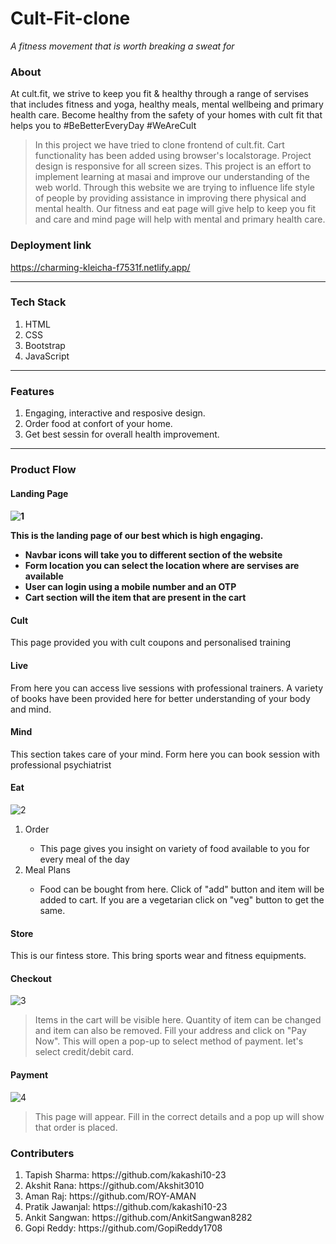 <h1>Cult-Fit-clone</h1>

_A fitness movement that is worth breaking a sweat for_
<!-- <hr> -->

<h3> About </h3>

At cult.fit, we strive to keep you fit & healthy through a range of servises that includes fitness and yoga, healthy meals, mental wellbeing and primary health care. Become healthy from the safety of your homes with cult fit that helps you to #BeBetterEveryDay #WeAreCult 

> In this project we have tried to clone frontend of cult.fit. Cart functionality has been added using browser's localstorage. Project design is responsive for all screen sizes. This project is an effort to implement learning at masai and improve our understanding of the web world.  Through this website we are trying to influence life style of people by providing assistance in improving there physical and mental health. Our fitness and eat page will give help to keep you fit and care and mind page will help with mental and primary health care.
<h3> Deployment link </h3>

<a href="https://charming-kleicha-f7531f.netlify.app/" target="_blank">https://charming-kleicha-f7531f.netlify.app/
 
<hr>
<h3> Tech Stack </h3>
 
 
<ol>
 <li>HTML</li> 
 <li>CSS</li> 
 <li>Bootstrap</li> 
 <li>JavaScript</li> 
</ol>

 <hr>
 
 <h3>Features</h3>
 
 1. Engaging, interactive and resposive design.
 2. Order food at confort of your home.
 3. Get best sessin for overall health improvement.

 <hr>
 
 <h3> Product Flow </h3>
 
 <h4> Landing Page <h4>

 ![1](https://user-images.githubusercontent.com/78145877/162580493-c365610d-9125-4368-9fec-fbb4034aad3a.png)

  <p>This is the landing page of our best which is high engaging.</P>
  
  <ul>
   <li>Navbar icons will take you to different section of the website</li>
   <li>Form location you can select the location where are servises are available</li>
   <li>User can login using a mobile number and an OTP</li>
   <li>Cart section will the item that are present in the cart</li>
  </ul>
  
  <h4> Cult </h4>
  
  This page provided you with cult coupons and personalised training
  
  <h4> Live  </h4>
  
  From here you can access live sessions with professional trainers. A variety of books have been provided here for better understanding of your body and mind.
  
  <h4> Mind </h4>
  
  This section takes care of your mind. Form here you can book session with professional psychiatrist
  
  <h4> Eat </h4>
  
  ![2](https://user-images.githubusercontent.com/78145877/162580996-f9f5ec8f-1a36-419c-8668-31dbcb94d9e8.png)
  
  <ol>
   <li>Order</li>
    <ul>
     <li>This page gives you insight on variety of food available to you for every meal of the day</li>
    </ul>
   <li>Meal Plans</li>
    <ul>
     <li>Food can be bought from here. Click of "add" button and item will be added to cart. If you are a vegetarian click on "veg" button to get the same.</li>
    </ul>
  </ol>
  
  <h4> Store </h4>
  
  This is our fintess store. This bring sports wear and fitness equipments.
  
  <h4> Checkout </h4>
  
  ![3](https://user-images.githubusercontent.com/78145877/162580897-70b79d6d-9287-4068-9041-7ebb9ebe10bf.png)
  
  > Items in the cart will be visible here. Quantity of item can be changed and item can also be removed. Fill your address and click on "Pay Now". This will open a pop-up to select method of payment. let's select credit/debit card. 
  
  
  <h4> Payment </h4>
  
  ![4](https://user-images.githubusercontent.com/78145877/162580901-7980c6e8-71b8-4e67-87a1-98ec9f88b43b.png)

  > This page will appear. Fill in the correct details and a pop up will show that order is placed. 
  
  
 <h3>Contributers </h3>
 <ol>
  
<!--   <a href="www.linkedin.com/in/tapish23"> LinkedIn </a> </li> -->
<!--   https://github.com/kakashi10-23 -->
<!--   <li>Tapish Sharma: <a href="https://github.com/kakashi10-23"> Github </a>  <a href="www.linkedin.com/in/tapish23"> LinkedIn </a> </li> -->
  
  <li>Tapish Sharma: https://github.com/kakashi10-23 </li>
  
  <li>Akshit Rana:  https://github.com/Akshit3010 </li>
   
  <li>Aman Raj: https://github.com/ROY-AMAN </li>
   
  <li>Pratik Jawanjal: https://github.com/kakashi10-23 </li>
   
  <li>Ankit Sangwan: https://github.com/AnkitSangwan8282 </li>
   
  <li>Gopi Reddy:  https://github.com/GopiReddy1708 </li>

 </ol>

